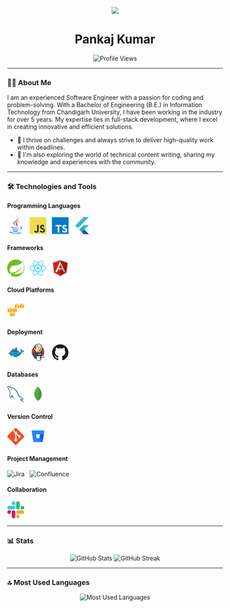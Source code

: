 <div align="center">
  <img src="https://pbs.twimg.com/profile_images/1267037032867598338/WuIcKTuF_400x400.jpg" width="100"/>
  <h1>Pankaj Kumar</h1>
  <p align="center">
    <img src="https://komarev.com/ghpvc/?username=pahariyatri&style=flat-square&color=blue" alt="Profile Views"/>
  </p>
</div>

---

### :woman_technologist: About Me
I am an experienced Software Engineer with a passion for coding and problem-solving. With a Bachelor of Engineering (B.E.) in Information Technology from Chandigarh University, I have been working in the industry for over 5 years. My expertise lies in full-stack development, where I excel in creating innovative and efficient solutions.

- :telescope: I thrive on challenges and always strive to deliver high-quality work within deadlines.
- :seedling: I'm also exploring the world of technical content writing, sharing my knowledge and experiences with the community.

---

### :hammer_and_wrench: Technologies and Tools

#### Programming Languages
<img src="https://github.com/devicons/devicon/blob/master/icons/java/java-original.svg" title="Java" alt="Java" width="40" height="40"/> &nbsp;
<img src="https://github.com/devicons/devicon/blob/master/icons/javascript/javascript-original.svg" title="JavaScript" alt="JavaScript" width="40" height="40"/> &nbsp;
<img src="https://github.com/devicons/devicon/blob/master/icons/typescript/typescript-original.svg" title="TypeScript" alt="TypeScript" width="40" height="40"/> &nbsp;
<img src="https://github.com/devicons/devicon/blob/master/icons/flutter/flutter-original.svg" title="Flutter" alt="Flutter" width="40" height="40"/> &nbsp;

#### Frameworks
<img src="https://github.com/devicons/devicon/blob/master/icons/spring/spring-original.svg" title="Spring Boot" alt="Spring Boot" width="40" height="40"/> &nbsp;
<img src="https://github.com/devicons/devicon/blob/master/icons/react/react-original.svg" title="React" alt="React" width="40" height="40"/> &nbsp;
<img src="https://github.com/devicons/devicon/blob/master/icons/angularjs/angularjs-original.svg" title="Angular" alt="Angular" width="40" height="40"/> &nbsp;

#### Cloud Platforms
<img src="https://github.com/devicons/devicon/blob/master/icons/amazonwebservices/amazonwebservices-original.svg" title="AWS" alt="AWS" width="40" height="40"/> &nbsp;

#### Deployment
<img src="https://github.com/devicons/devicon/blob/master/icons/docker/docker-original.svg" title="Docker" alt="Docker" width="40" height="40"/> &nbsp;
<img src="https://github.com/devicons/devicon/blob/master/icons/jenkins/jenkins-original.svg" title="Jenkins" alt="Jenkins" width="40" height="40"/> &nbsp;
<img src="https://github.com/devicons/devicon/blob/master/icons/github/github-original.svg" title="Git Actions" alt="Git Actions" width="40" height="40"/> &nbsp;

#### Databases
<img src="https://github.com/devicons/devicon/blob/master/icons/mysql/mysql-original.svg" title="MySQL" alt="MySQL" width="40" height="40"/> &nbsp;
<img src="https://github.com/devicons/devicon/blob/master/icons/mongodb/mongodb-original.svg" title="MongoDB" alt="MongoDB" width="40" height="40"/> &nbsp;

#### Version Control
<img src="https://github.com/devicons/devicon/blob/master/icons/git/git-original.svg" title="Git" alt="Git" width="40" height="40"/> &nbsp;
<img src="https://github.com/devicons/devicon/blob/master/icons/bitbucket/bitbucket-original.svg" title="Bitbucket" alt="Bitbucket" width="40" height="40"/> &nbsp;

#### Project Management
<img src="https://www.vectorlogo.zone/logos/atlassian_jira/atlassian_jira-icon.svg" title="Jira" alt="Jira" width="40" height="40"/> &nbsp;
<img src="https://www.vectorlogo.zone/logos/atlassian_confluence/atlassian_confluence-icon.svg" title="Confluence" alt="Confluence" width="40" height="40"/> &nbsp;

#### Collaboration
<img src="https://github.com/devicons/devicon/blob/master/icons/slack/slack-original.svg" title="Slack" alt="Slack" width="40" height="40"/> &nbsp;

---

### 📊 Stats

<div align="center">
  <img src="https://github-readme-stats.vercel.app/api?username=pahariyatri&include_all_commits=true&show_icons=true&theme=github_dark&hide_border=true" alt="GitHub Stats" width="48%">
  <img src="https://github-readme-streak-stats.herokuapp.com/?user=pahariyatri&theme=tokyonight&hide_border=true" alt="GitHub Streak" width="48%">
</div>

---

### 🔝 Most Used Languages

<div align="center">
  <img src="https://github-readme-stats.vercel.app/api/top-langs/?username=pahariyatri&theme=github_dark&hide_border=true&hide=Jupyter%20Notebook,css,html,scss,python&layout=compact" alt="Most Used Languages">
</div>
